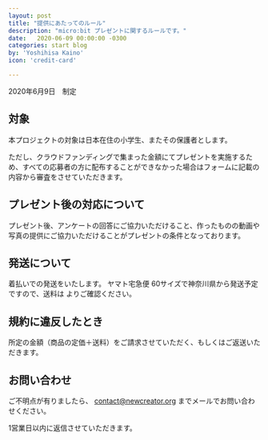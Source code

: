 ```yaml
---
layout: post
title: "提供にあたってのルール"
description: "micro:bit プレゼントに関するルールです。"
date:   2020-06-09 00:00:00 -0300
categories: start blog
by: 'Yoshihisa Kaino'
icon: 'credit-card'

---
```


2020年6月9日　制定

## 対象

本プロジェクトの対象は日本在住の小学生、またその保護者とします。

ただし、クラウドファンディングで集まった金額にてプレゼントを実施するため、すべての応募者の方に配布することができなかった場合はフォームに記載の内容から審査をさせていただきます。

## プレゼント後の対応について

プレゼント後、アンケートの回答にご協力いただけること、作ったものの動画や写真の提供にご協力いただけることがプレゼントの条件となっております。

## 発送について

着払いでの発送をいたします。
ヤマト宅急便 60サイズで神奈川県から発送予定ですので、送料は[](ヤマト宅急便公式HP) よりご確認ください。

## 規約に違反したとき

所定の金額（商品の定価＋送料）をご請求させていただく、もしくはご返送いただきます。

## お問い合わせ

ご不明点が有りましたら、 contact@newcreator.org までメールでお問い合わせください。

1営業日以内に返信させていただきます。

